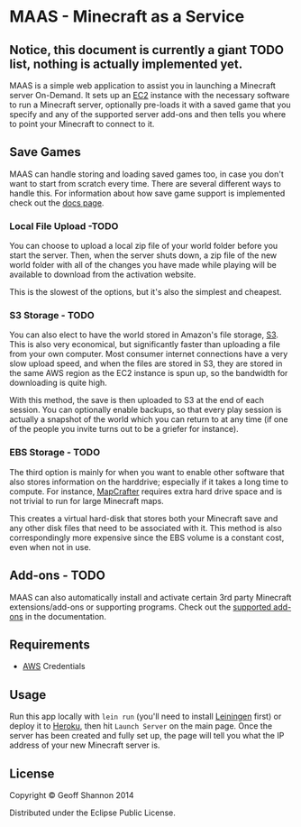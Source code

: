 # MAAS - Minecraft as a Service

## Notice, this document is currently a giant TODO list, nothing is actually implemented yet.

MAAS is a simple web application to assist you in launching a
Minecraft server On-Demand. It sets up an [EC2] instance with the
necessary software to run a Minecraft server, optionally pre-loads it
with a saved game that you specify and any of the supported server
add-ons and then tells you where to point your Minecraft to connect to
it.

[EC2]: https://aws.amazon.com/ec2


## Save Games

MAAS can handle storing and loading saved games too, in case you don't
want to start from scratch every time. There are several different
ways to handle this. For information about how save game support is
implemented check out the [docs page][savedocs].

[savedocs]: https://www.github.com/RadicalZephyr/maas/blob/master/docs/add-ons.md


### Local File Upload -TODO

You can choose to upload a local zip file of your world folder before
you start the server. Then, when the server shuts down, a zip file of
the new world folder with all of the changes you have made while
playing will be available to download from the activation website.

This is the slowest of the options, but it's also the simplest and cheapest.


### S3 Storage - TODO

You can also elect to have the world stored in Amazon's file storage,
[S3]. This is also very economical, but significantly faster than
uploading a file from your own computer. Most consumer internet
connections have a very slow upload speed, and when the files are
stored in S3, they are stored in the same AWS region as the EC2
instance is spun up, so the bandwidth for downloading is quite high.

With this method, the save is then uploaded to S3 at the end of each
session. You can optionally enable backups, so that every play
session is actually a snapshot of the world which you can return to at
any time (if one of the people you invite turns out to be a griefer
for instance).

[S3]: https://aws.amazon.com/s3/


### EBS Storage - TODO

The third option is mainly for when you want to enable other software
that also stores information on the harddrive; especially if it takes
a long time to compute. For instance, [MapCrafter] requires extra hard
drive space and is not trivial to run for large Minecraft maps.

[MapCrafter]: http://mapcrafter.org/index

This creates a virtual hard-disk that stores both your Minecraft save
and any other disk files that need to be associated with it. This
method is also correspondingly more expensive since the EBS volume is
a constant cost, even when not in use.


## Add-ons - TODO

MAAS can also automatically install and activate certain 3rd party
Minecraft extensions/add-ons or supporting programs. Check out the
[supported add-ons][addons] in the documentation.

[addons]: https://www.github.com/RadicalZephyr/maas/blob/master/docs/add-ons.md

## Requirements

- [AWS] Credentials

[AWS]: https://aws.amazon.com/


## Usage

Run this app locally with `lein run` (you'll need to install
[Leiningen] first) or deploy it to [Heroku][heroku],
then hit `Launch Server` on the main page. Once the server has been
created and fully set up, the page will tell you what the IP address
of your new Minecraft server is.

[Leiningen]: http://www.leiningen.com
[heroku]: http://www.heroku.com


## License

Copyright © Geoff Shannon 2014

Distributed under the Eclipse Public License.
